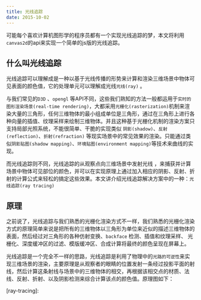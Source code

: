```yaml
---
title: 光线追踪
date: 2015-10-02
---
```



可能每个喜欢计算机图形学的程序员都有一个实现光线追踪的梦，本文将利用`canvas2d`的api来实现一个简单的js版的光线追踪。

## 什么叫光线追踪

光线追踪可以理解成是一种以基于光线传播的形势来计算和渲染三维场景中物体可见表面的颜色值，它的处理单元可以理解成光线`光线(ray)` 。

与我们常见的`D3D` 、`opengl` 等API不同，这些我们熟知的方法一般都运用于`实时的图形渲染场景(real-time rendering)`，大都采用`光栅化(rasterization)`机制来渲染大量的三角形，任何三维物体的最小组成单位是三角形，通过在三角形上进行各种向量的插值、纹理采样来绘制三维物体。并且这种基于光栅化机制的渲染方案只支持局部光照系统，不能很简单、干脆的实现类似 `阴影(shadow)`、`反射(reflection)`、`折射(refraction)` 等现实场景中的常见效果的渲染。只能通过类似`阴影贴图(shadow mapping)`、`环境贴图(environment mapping)`等技术来曲线的实现。

而光线追踪则不同，光线追踪的从观察点向三维场景中发射光线 ，来捕获并计算场景中物体可见部位的颜色，并可以在实现原理上通过加入相应的阴影、反射、折射的计算公式来轻松的搞定这些效果。本文讲介绍光线追踪解决方案中的一种：`光线追踪(ray tracing)` 

## 原理 

之前说了，光线追踪与我们熟悉的光栅化渲染方式不一样，我们熟悉的光栅化渲染方式的原理简单来说是把所有的三维物体以三角形为单位来近似的描述三维物体的表面，然后经过对三角形的各种仿射变换、`backface` 检测、插值和纹理采样、 光栅化、深度缓冲区的过滤、模版缓冲区、合成计算将最终的颜色呈现在屏幕上。

光线追踪是一个完全不一样的思路，光线追踪是利用了物理中的`光路的可逆性`来实现三维场景的渲染，主要原理是从观察者的眼睛的位置发射一条经过投影平面的射线，然后计算这条射线与场景中的三维物体的相交，再根据该相交点的材质、法线、反射、折射、以及阴影检测来综合计算该点的颜色值。原理图如下：

[ray-tracing]: 



